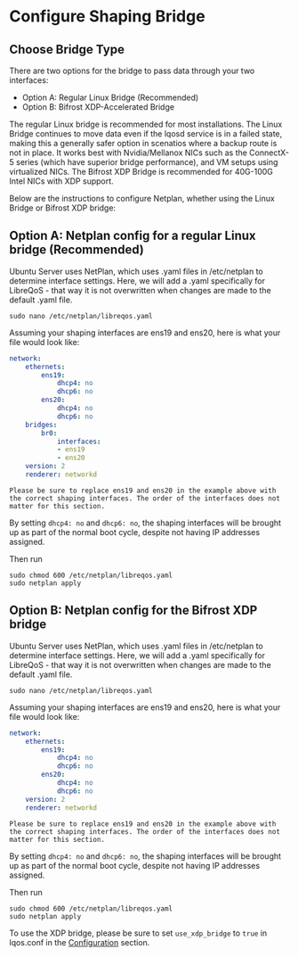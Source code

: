 # Configure Shaping Bridge

## Choose Bridge Type

There are two options for the bridge to pass data through your two interfaces:

- Option A: Regular Linux Bridge (Recommended)
- Option B: Bifrost XDP-Accelerated Bridge

The regular Linux bridge is recommended for most installations. The Linux Bridge continues to move data even if the lqosd service is in a failed state, making this a generally safer option in scenatios where a backup route is not in place. It works best with Nvidia/Mellanox NICs such as the ConnectX-5 series (which have superior bridge performance), and VM setups using virtualized NICs. The  Bifrost XDP Bridge is recommended for 40G-100G Intel NICs with XDP support.

Below are the instructions to configure Netplan, whether using the Linux Bridge or Bifrost XDP bridge:

## Option A: Netplan config for a regular Linux bridge (Recommended)

Ubuntu Server uses NetPlan, which uses .yaml files in /etc/netplan to determine interface settings.
Here, we will add a .yaml specifically for LibreQoS - that way it is not overwritten when changes are made to the default .yaml file.

```shell
sudo nano /etc/netplan/libreqos.yaml
```

Assuming your shaping interfaces are ens19 and ens20, here is what your file would look like:

```yaml
network:
    ethernets:
        ens19:
            dhcp4: no
            dhcp6: no
        ens20:
            dhcp4: no
            dhcp6: no
    bridges:
        br0:
            interfaces:
            - ens19
            - ens20
    version: 2
    renderer: networkd
```
```{note}
Please be sure to replace ens19 and ens20 in the example above with the correct shaping interfaces. The order of the interfaces does not matter for this section.
```

By setting `dhcp4: no` and `dhcp6: no`, the shaping interfaces will be brought up as part of the normal boot cycle, despite not having IP addresses assigned.

Then run

```shell
sudo chmod 600 /etc/netplan/libreqos.yaml
sudo netplan apply
```

## Option B: Netplan config for the Bifrost XDP bridge

Ubuntu Server uses NetPlan, which uses .yaml files in /etc/netplan to determine interface settings.
Here, we will add a .yaml specifically for LibreQoS - that way it is not overwritten when changes are made to the default .yaml file.

```shell
sudo nano /etc/netplan/libreqos.yaml
```

Assuming your shaping interfaces are ens19 and ens20, here is what your file would look like:

```yaml
network:
    ethernets:
        ens19:
            dhcp4: no
            dhcp6: no
        ens20:
            dhcp4: no
            dhcp6: no
    version: 2
    renderer: networkd
```
```{note}
Please be sure to replace ens19 and ens20 in the example above with the correct shaping interfaces. The order of the interfaces does not matter for this section.
```

By setting `dhcp4: no` and `dhcp6: no`, the shaping interfaces will be brought up as part of the normal boot cycle, despite not having IP addresses assigned.

Then run

```shell
sudo chmod 600 /etc/netplan/libreqos.yaml
sudo netplan apply
```

To use the XDP bridge, please be sure to set `use_xdp_bridge` to `true` in lqos.conf in the [Configuration](configuration.md) section.
